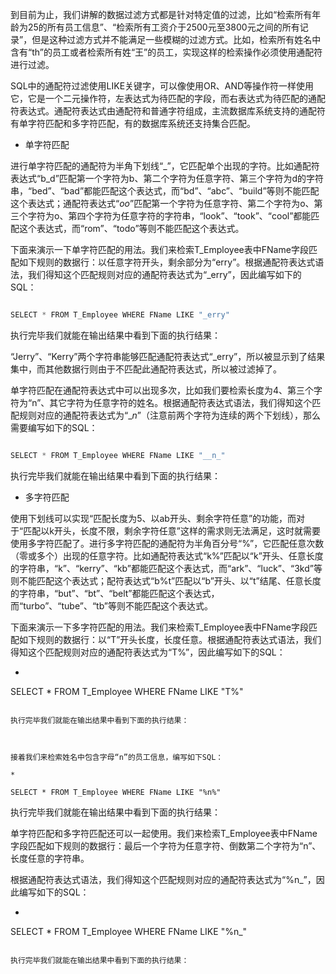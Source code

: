 到目前为止，我们讲解的数据过滤方式都是针对特定值的过滤，比如“检索所有年龄为25的所有员工信息”、“检索所有工资介于2500元至3800元之间的所有记录”，但是这种过滤方式并不能满足一些模糊的过滤方式。比如，检索所有姓名中含有“th”的员工或者检索所有姓“王”的员工，实现这样的检索操作必须使用通配符进行过滤。
SQL中的通配符过滤使用LIKE关键字，可以像使用OR、AND等操作符一样使用它，它是一个二元操作符，左表达式为待匹配的字段，而右表达式为待匹配的通配符表达式。通配符表达式由通配符和普通字符组成，主流数据库系统支持的通配符有单字符匹配和多字符匹配，有的数据库系统还支持集合匹配。
* 单字符匹配
进行单字符匹配的通配符为半角下划线“_”，它匹配单个出现的字符。比如通配符表达式“b_d”匹配第一个字符为b、第二个字符为任意字符、第三个字符为d的字符串，“bed”、“bad”都能匹配这个表达式，而“bd”、“abc”、“build”等则不能匹配这个表达式；通配符表达式“_oo_”匹配第一个字符为任意字符、第二个字符为o、第三个字符为o、第四个字符为任意字符的字符串，“look”、“took”、“cool”都能匹配这个表达式，而“rom”、“todo”等则不能匹配这个表达式。
下面来演示一下单字符匹配的用法。我们来检索T_Employee表中FName字段匹配如下规则的数据行：以任意字符开头，剩余部分为“erry”。根据通配符表达式语法，我们得知这个匹配规则对应的通配符表达式为“_erry”，因此编写如下的SQL：
```java  
SELECT * FROM T_Employee WHERE FName LIKE "_erry"
```
执行完毕我们就能在输出结果中看到下面的执行结果：
  
“Jerry”、“Kerry”两个字符串能够匹配通配符表达式“_erry”，所以被显示到了结果集中，而其他数据行则由于不匹配此通配符表达式，所以被过滤掉了。
单字符匹配在通配符表达式中可以出现多次，比如我们要检索长度为4、第三个字符为“n”、其它字符为任意字符的姓名。根据通配符表达式语法，我们得知这个匹配规则对应的通配符表达式为“__n_”（注意前两个字符为连续的两个下划线），那么需要编写如下的SQL：
```java  
SELECT * FROM T_Employee WHERE FName LIKE "__n_"
```
执行完毕我们就能在输出结果中看到下面的执行结果：
  
* 多字符匹配
使用下划线可以实现“匹配长度为5、以ab开头、剩余字符任意”的功能，而对于“匹配以k开头，长度不限，剩余字符任意”这样的需求则无法满足，这时就需要使用多字符匹配了。进行多字符匹配的通配符为半角百分号“%”，它匹配任意次数（零或多个）出现的任意字符。比如通配符表达式“k%”匹配以“k”开头、任意长度的字符串，“k”、“kerry”、“kb”都能匹配这个表达式，而“ark”、“luck”、“3kd”等则不能匹配这个表达式；配符表达式“b%t”匹配以“b”开头、以“t”结尾、任意长度的字符串，“but”、“bt”、“belt”都能匹配这个表达式，而“turbo”、“tube”、“tb”等则不能匹配这个表达式。
下面来演示一下多字符匹配的用法。我们来检索T_Employee表中FName字段匹配如下规则的数据行：以“T”开头长度，长度任意。根据通配符表达式语法，我们得知这个匹配规则对应的通配符表达式为“T%”，因此编写如下的SQL：
* 
SELECT * FROM T_Employee WHERE FName LIKE "T%"
```
执行完毕我们就能在输出结果中看到下面的执行结果：
  
接着我们来检索姓名中包含字母“n”的员工信息，编写如下SQL：
* 
SELECT * FROM T_Employee WHERE FName LIKE "%n%"
```
执行完毕我们就能在输出结果中看到下面的执行结果：
  
单字符匹配和多字符匹配还可以一起使用。我们来检索T_Employee表中FName字段匹配如下规则的数据行：最后一个字符为任意字符、倒数第二个字符为“n”、长度任意的字符串。
根据通配符表达式语法，我们得知这个匹配规则对应的通配符表达式为“%n_”，因此编写如下的SQL：
* 
SELECT * FROM T_Employee WHERE FName LIKE "%n_"
```
执行完毕我们就能在输出结果中看到下面的执行结果：
  